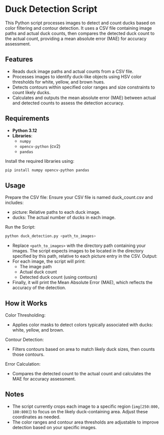 # Duck Detection Script

This Python script processes images to detect and count ducks based on color filtering and contour detection. It uses a CSV file containing image paths and actual duck counts, then compares the detected duck count to the actual count, providing a mean absolute error (MAE) for accuracy assessment.

## Features

- Reads duck image paths and actual counts from a CSV file.
- Processes images to identify duck-like objects using HSV color thresholds for white, yellow, and brown hues.
- Detects contours within specified color ranges and size constraints to count likely ducks.
- Calculates and outputs the mean absolute error (MAE) between actual and detected counts to assess the detection accuracy.

## Requirements

- **Python 3.12**
- **Libraries**:
  - `numpy`
  - `opencv-python` (cv2)
  - `pandas`

Install the required libraries using:
```bash
pip install numpy opencv-python pandas
```
## Usage

Prepare the CSV file: Ensure your CSV file is named duck_count.csv and includes:
- picture: Relative paths to each duck image.
- ducks: The actual number of ducks in each image.

Run the Script:
```bash
python duck_detection.py <path_to_images>
```
- Replace `<path_to_images>` with the directory path containing your images. The script expects images to be located in the directory specified by this path, relative to each picture entry in the CSV.
Output:
- For each image, the script will print:
    - The image path
    - Actual duck count
    - Detected duck count (using contours)
- Finally, it will print the Mean Absolute Error (MAE), which reflects the accuracy of the detection.
## How it Works
Color Thresholding:
- Applies color masks to detect colors typically associated with ducks: white, yellow, and brown.
  
Contour Detection:
- Filters contours based on area to match likely duck sizes, then counts those contours.
  
Error Calculation:
- Compares the detected count to the actual count and calculates the MAE for accuracy assessment.

## Notes
-  The script currently crops each image to a specific region (`img[250:800, 180:800]`) to focus on the likely duck-containing area. Adjust these coordinates as needed.
- The color ranges and contour area thresholds are adjustable to improve detection based on your specific images.
